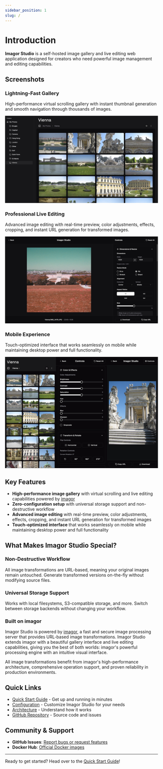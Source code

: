 ```yaml
---
sidebar_position: 1
slug: /
---
```


# Introduction

**Imagor Studio** is a self-hosted image gallery and live editing web application designed for creators who need powerful image management and editing capabilities.

## Screenshots

### Lightning-Fast Gallery
High-performance virtual scrolling gallery with instant thumbnail generation and smooth navigation through thousands of images.

<div className="screenshot-container">

![Gallery](../static/img/gallery.jpg)

</div>

### Professional Live Editing
Advanced image editing with real-time preview, color adjustments, effects, cropping, and instant URL generation for transformed images.

<div className="screenshot-container">

![Editor](../static/img/editor.jpg)

</div>

### Mobile Experience
Touch-optimized interface that works seamlessly on mobile while maintaining desktop power and full functionality.

<div className="screenshot-container-mobile">

![Mobile](../static/img/mobile.jpg)

</div>

## Key Features

- **High-performance image gallery** with virtual scrolling and live editing capabilities powered by [imagor](https://github.com/cshum/imagor)
- **Zero-configuration setup** with universal storage support and non-destructive workflow
- **Advanced image editing** with real-time preview, color adjustments, effects, cropping, and instant URL generation for transformed images
- **Touch-optimized interface** that works seamlessly on mobile while maintaining desktop power and full functionality

## What Makes Imagor Studio Special?

### Non-Destructive Workflow
All image transformations are URL-based, meaning your original images remain untouched. Generate transformed versions on-the-fly without modifying source files.

### Universal Storage Support
Works with local filesystems, S3-compatible storage, and more. Switch between storage backends without changing your workflow.

### Built on imagor
Imagor Studio is powered by [imagor](https://github.com/cshum/imagor), a fast and secure image processing server that provides URL-based image transformations. Imagor Studio extends imagor with a beautiful gallery interface and live editing capabilities, giving you the best of both worlds: imagor's powerful processing engine with an intuitive visual interface.

All image transformations benefit from imagor's high-performance architecture, comprehensive operation support, and proven reliability in production environments.

## Quick Links

- [Quick Start Guide](./getting-started/quick-start) - Get up and running in minutes
- [Configuration](./configuration/overview) - Customize Imagor Studio for your needs
- [Architecture](./architecture) - Understand how it works
- [GitHub Repository](https://github.com/cshum/imagor-studio) - Source code and issues

## Community & Support

- **GitHub Issues**: [Report bugs or request features](https://github.com/cshum/imagor-studio/issues)
- **Docker Hub**: [Official Docker images](https://hub.docker.com/r/shumc/imagor-studio)

---

Ready to get started? Head over to the [Quick Start Guide](./getting-started/quick-start)!
